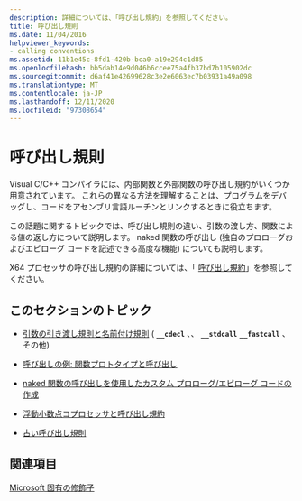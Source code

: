 ```yaml
---
description: 詳細については、「呼び出し規約」を参照してください。
title: 呼び出し規則
ms.date: 11/04/2016
helpviewer_keywords:
- calling conventions
ms.assetid: 11b1e45c-8fd1-420b-bca0-a19e294c1d85
ms.openlocfilehash: bb5dab14e9d046b6ccee75a4fb37bd7b105902dc
ms.sourcegitcommit: d6af41e42699628c3e2e6063ec7b03931a49a098
ms.translationtype: MT
ms.contentlocale: ja-JP
ms.lasthandoff: 12/11/2020
ms.locfileid: "97308654"
---
```

# <a name="calling-conventions"></a>呼び出し規則

Visual C/C++ コンパイラには、内部関数と外部関数の呼び出し規約がいくつか用意されています。 これらの異なる方法を理解することは、プログラムをデバッグし、コードをアセンブリ言語ルーチンとリンクするときに役立ちます。

この話題に関するトピックでは、呼び出し規則の違い、引数の渡し方、関数による値の返し方について説明します。 naked 関数の呼び出し (独自のプロローグおよびエピローグ コードを記述できる高度な機能) についても説明します。

X64 プロセッサの呼び出し規約の詳細については、「 [呼び出し規約](../build/x64-calling-convention.md)」を参照してください。

## <a name="topics-in-this-section"></a>このセクションのトピック

- [引数の引き渡し規則と名前付け規則](../cpp/argument-passing-and-naming-conventions.md) ( **`__cdecl`** 、、 **`__stdcall`** **`__fastcall`** 、その他)

- [呼び出しの例: 関数プロトタイプと呼び出し](../cpp/calling-example-function-prototype-and-call.md)

- [naked 関数の呼び出しを使用したカスタム プロローグ/エピローグ コードの作成](../cpp/naked-function-calls.md)

- [浮動小数点コプロセッサと呼び出し規約](../cpp/floating-point-coprocessor-and-calling-conventions.md)

- [古い呼び出し規則](../cpp/obsolete-calling-conventions.md)

## <a name="see-also"></a>関連項目

[Microsoft 固有の修飾子](../cpp/microsoft-specific-modifiers.md)
